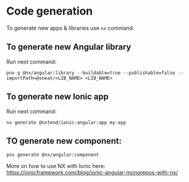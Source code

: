 # Code generation

To generate new apps & libraries use `nx` command.

## To generate new Angular library

Run next command:

```shell
pnx g @nx/angular:library --buildable=true --publishable=false --importPath=@sneat/<LIB_NAME> <LIB_NAME>
```

## To generate new Ionic app

Run next command:

```shell
nx generate @nxtend/ionic-angular:app my-app
```

## TO generate new component:

```shell
pnx generate @nx/angular:component
```

More on how to use NX with Ionic here: https://ionicframework.com/blog/ionic-angular-monorepos-with-nx/
